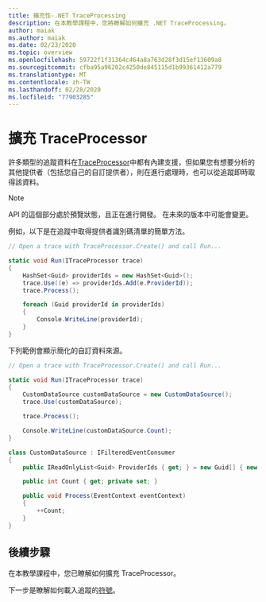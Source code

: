 ```yaml
---
title: 擴充性-.NET TraceProcessing
description: 在本教學課程中，您將瞭解如何擴充 .NET TraceProcessing。
author: maiak
ms.author: maiak
ms.date: 02/23/2020
ms.topic: overview
ms.openlocfilehash: 59722f1f31364c464a8a763d28f3d15ef13609a8
ms.sourcegitcommit: cfba95a96202c4250de845115d1b99361412a779
ms.translationtype: MT
ms.contentlocale: zh-TW
ms.lasthandoff: 02/28/2020
ms.locfileid: "77903285"
---
```

# <a name="extend-traceprocessor"></a>擴充 TraceProcessor

許多類型的追蹤資料在[TraceProcessor](https://docs.microsoft.com/dotnet/api/microsoft.windows.eventtracing.traceprocessor)中都有內建支援，但如果您有想要分析的其他提供者（包括您自己的自訂提供者），則在進行處理時，也可以從追蹤即時取得該資料。

> [!NOTE]
> API 的這個部分處於預覽狀態，且正在進行開發。 在未來的版本中可能會變更。

例如，以下是在追蹤中取得提供者識別碼清單的簡單方法。

```csharp
// Open a trace with TraceProcessor.Create() and call Run...

static void Run(ITraceProcessor trace)
{
    HashSet<Guid> providerIds = new HashSet<Guid>();
    trace.Use((e) => providerIds.Add(e.ProviderId));
    trace.Process();

    foreach (Guid providerId in providerIds)
    {
        Console.WriteLine(providerId);
    }
}
```

下列範例會顯示簡化的自訂資料來源。

```csharp
// Open a trace with TraceProcessor.Create() and call Run...

static void Run(ITraceProcessor trace)
{
    CustomDataSource customDataSource = new CustomDataSource();
    trace.Use(customDataSource);

    trace.Process();

    Console.WriteLine(customDataSource.Count);
}

class CustomDataSource : IFilteredEventConsumer
{
    public IReadOnlyList<Guid> ProviderIds { get; } = new Guid[] { new Guid("your provider ID") };

    public int Count { get; private set; }

    public void Process(EventContext eventContext)
    {
        ++Count;
    }
}
```

## <a name="next-steps"></a>後續步驟

在本教學課程中，您已瞭解如何擴充 TraceProcessor。

下一步是瞭解如何載入追蹤的[符號](symbols.md)。
